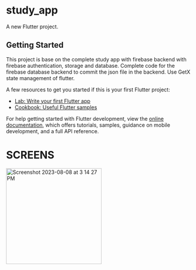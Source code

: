 # study_app

A new Flutter project.

## Getting Started

This project is base on the complete study app with firebase backend with firebase authentication, storage and database.
Complete code for the firebase database backend to commit the json file in the backend.
Use GetX state management of flutter.

A few resources to get you started if this is your first Flutter project:

- [Lab: Write your first Flutter app](https://docs.flutter.dev/get-started/codelab)
- [Cookbook: Useful Flutter samples](https://docs.flutter.dev/cookbook)

For help getting started with Flutter development, view the
[online documentation](https://docs.flutter.dev/), which offers tutorials,
samples, guidance on mobile development, and a full API reference.

# SCREENS

<img width="260" alt="Screenshot 2023-08-08 at 3 14 27 PM" src="https://github.com/shaheerzk01/Study_App_Firebase_Backend_GETX/assets/103843506/ef0d8fcd-fe26-44db-80e3-19d05f749b7b">


